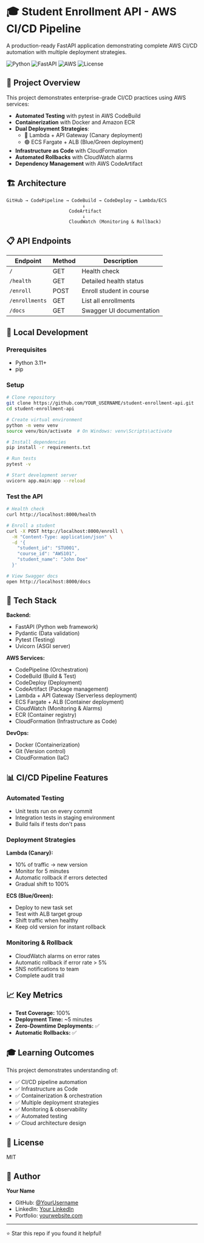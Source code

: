# 🎓 Student Enrollment API - AWS CI/CD Pipeline

A production-ready FastAPI application demonstrating complete AWS CI/CD automation with multiple deployment strategies.

![Python](https://img.shields.io/badge/python-3.11-blue.svg)
![FastAPI](https://img.shields.io/badge/FastAPI-0.109.0-green.svg)
![AWS](https://img.shields.io/badge/AWS-CI%2FCD-orange.svg)
![License](https://img.shields.io/badge/license-MIT-blue.svg)

## 🚀 Project Overview

This project demonstrates enterprise-grade CI/CD practices using AWS services:

- **Automated Testing** with pytest in AWS CodeBuild
- **Containerization** with Docker and Amazon ECR
- **Dual Deployment Strategies**:
  - 🔵 Lambda + API Gateway (Canary deployment)
  - 🟢 ECS Fargate + ALB (Blue/Green deployment)
- **Infrastructure as Code** with CloudFormation
- **Automated Rollbacks** with CloudWatch alarms
- **Dependency Management** with AWS CodeArtifact

## 🏗️ Architecture

```
GitHub → CodePipeline → CodeBuild → CodeDeploy → Lambda/ECS
                            ↓
                       CodeArtifact
                            ↓
                       CloudWatch (Monitoring & Rollback)
```

## 📋 API Endpoints

| Endpoint       | Method | Description              |
| -------------- | ------ | ------------------------ |
| `/`            | GET    | Health check             |
| `/health`      | GET    | Detailed health status   |
| `/enroll`      | POST   | Enroll student in course |
| `/enrollments` | GET    | List all enrollments     |
| `/docs`        | GET    | Swagger UI documentation |

## 🧪 Local Development

### Prerequisites

- Python 3.11+
- pip

### Setup

```bash
# Clone repository
git clone https://github.com/YOUR_USERNAME/student-enrollment-api.git
cd student-enrollment-api

# Create virtual environment
python -m venv venv
source venv/bin/activate  # On Windows: venv\Scripts\activate

# Install dependencies
pip install -r requirements.txt

# Run tests
pytest -v

# Start development server
uvicorn app.main:app --reload
```

### Test the API

```bash
# Health check
curl http://localhost:8000/health

# Enroll a student
curl -X POST http://localhost:8000/enroll \
  -H "Content-Type: application/json" \
  -d '{
    "student_id": "STU001",
    "course_id": "AWS101",
    "student_name": "John Doe"
  }'

# View Swagger docs
open http://localhost:8000/docs
```

## 🔧 Tech Stack

**Backend:**

- FastAPI (Python web framework)
- Pydantic (Data validation)
- Pytest (Testing)
- Uvicorn (ASGI server)

**AWS Services:**

- CodePipeline (Orchestration)
- CodeBuild (Build & Test)
- CodeDeploy (Deployment)
- CodeArtifact (Package management)
- Lambda + API Gateway (Serverless deployment)
- ECS Fargate + ALB (Container deployment)
- CloudWatch (Monitoring & Alarms)
- ECR (Container registry)
- CloudFormation (Infrastructure as Code)

**DevOps:**

- Docker (Containerization)
- Git (Version control)
- CloudFormation (IaC)

## 📊 CI/CD Pipeline Features

### Automated Testing

- Unit tests run on every commit
- Integration tests in staging environment
- Build fails if tests don't pass

### Deployment Strategies

**Lambda (Canary):**

- 10% of traffic → new version
- Monitor for 5 minutes
- Automatic rollback if errors detected
- Gradual shift to 100%

**ECS (Blue/Green):**

- Deploy to new task set
- Test with ALB target group
- Shift traffic when healthy
- Keep old version for instant rollback

### Monitoring & Rollback

- CloudWatch alarms on error rates
- Automatic rollback if error rate > 5%
- SNS notifications to team
- Complete audit trail

## 📈 Key Metrics

- **Test Coverage:** 100%
- **Deployment Time:** ~5 minutes
- **Zero-Downtime Deployments:** ✅
- **Automatic Rollbacks:** ✅

## 🎓 Learning Outcomes

This project demonstrates understanding of:

- ✅ CI/CD pipeline automation
- ✅ Infrastructure as Code
- ✅ Containerization & orchestration
- ✅ Multiple deployment strategies
- ✅ Monitoring & observability
- ✅ Automated testing
- ✅ Cloud architecture design

## 📝 License

MIT

## 👤 Author

**Your Name**

- GitHub: [@YourUsername](https://github.com/YourUsername)
- LinkedIn: [Your LinkedIn](https://linkedin.com/in/yourprofile)
- Portfolio: [yourwebsite.com](https://yourwebsite.com)

---

⭐ Star this repo if you found it helpful!
